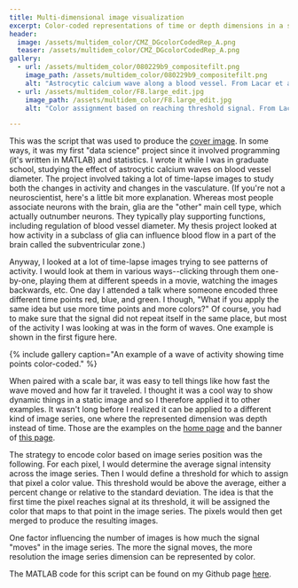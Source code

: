 ```yaml
---
title: Multi-dimensional image visualization
excerpt: Color-coded representations of time or depth dimensions in a single image.
header:
  image: /assets/multidem_color/CMZ_DGcolorCodedRep_A.png
  teaser: /assets/multidem_color/CMZ_DGcolorCodedRep_A.png
gallery:
  - url: /assets/multidem_color/080229b9_compositefilt.png
    image_path: /assets/multidem_color/080229b9_compositefilt.png
    alt: "Astrocytic calcium wave along a blood vessel. From Lacar et al., 2011, EJN." 
  - url: /assets/multidem_color/F8.large_edit.jpg
    image_path: /assets/multidem_color/F8.large_edit.jpg
    alt: "Color assignment based on reaching threshold signal. From Lacar et al., 2012, J. Neurosci."

---
```


This was the script that was used to produce the [cover image](https://benslack19.github.io/_pages/about-the-cover/). In some ways, it was my first "data science" project since it involved programming (it's written in MATLAB) and statistics. I wrote it while I was in graduate school, studying the effect of astrocytic calcium waves on blood vessel diameter. The project involved taking a lot of time-lapse images to study both the changes in activity and changes in the vasculature. (If you're not a neuroscientist, here's a little bit more explanation. Whereas most people associate neurons with the brain, glia are the "other" main cell type, which actually outnumber neurons. They typically play supporting functions, including regulation of blood vessel diameter. My thesis project looked at how activity in a subclass of glia can influence blood flow in a part of the brain called the subventricular zone.)

Anyway, I looked at a lot of time-lapse images trying to see patterns of activity. I would look at them in various ways--clicking through them one-by-one, playing them at different speeds in a movie, watching the images backwards, etc. One day I attended a talk where someone encoded three different time points red, blue, and green. I though, "What if you apply the same idea but use more time points and more colors?" Of course, you had to make sure that the signal did not repeat itself in the same place, but most of the activity I was looking at was in the form of waves. One example is shown in the first figure here.

{% include gallery caption="An example of a wave of activity showing time points color-coded." %}

When paired with a scale bar, it was easy to tell things like how fast the wave moved and how far it traveled. I thought it was a cool way to show dynamic things in a static image and so I therefore applied it to other examples. It wasn't long before I realized it can be applied to a different kind of image series, one where the represented dimension was depth instead of time. Those are the examples on the [home page](https://benslack19.github.io/) and the banner of <a href="#top">this page</a>.

The strategy to encode color based on image series position was the following. For each pixel, I would determine the average signal intensity across the image series. Then I would define a threshold for which to assign that pixel a color value. This threshold would be above the average, either a percent change or relative to the standard deviation. The idea is that the first time the pixel reaches signal at its threshold, it will be assigned the color that maps to that point in the image series. The pixels would then get merged to produce the resulting images.

One factor influencing the number of images is how much the signal "moves" in the image series. The more the signal moves, the more resolution the image series dimension can be represented by color.

The MATLAB code for this script can be found on my Github page [here](https://github.com/benslack19/multidim-color-representation).
